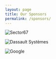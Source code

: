 ```yaml
---
layout: page
title: Our Sponsors
permalink: /sponsors/
---
```


![Sector67]({{site.baseurl}}/assets/sector67_logo.jpg)

![Dassault Systèmes]({{site.baseurl}}/assets/dassault_logo.png)

![Google]({{site.baseurl}}/assets/google_logo.svg)
